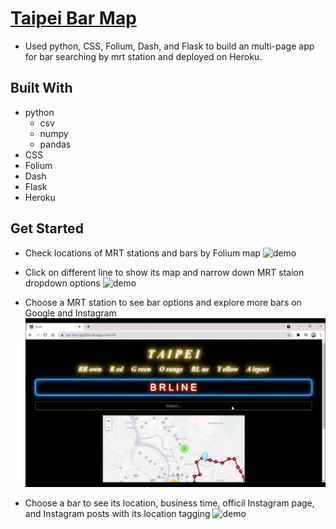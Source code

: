 # [Taipei Bar Map](https://tpe-bar-god.herokuapp.com/)

* Used python, CSS, Folium, Dash, and Flask to build an multi-page app for bar searching by mrt station and deployed on Heroku.

## Built With
* python
  - csv
  - numpy
  - pandas
* CSS
* Folium
* Dash
* Flask
* Heroku

## Get Started

* Check locations of MRT stations and bars by Folium map
![demo](./readmegif/map.gif)

* Click on different line to show its map and narrow down MRT staion dropdown options
![demo](./readmegif/line.gif)

* Choose a MRT station to see bar options and explore more bars on Google and Instagram
![demo](./readmegif/explore.gif)

* Choose a bar to see its location, business time, officil Instagram page, and Instagram posts with its location tagging
![demo](./readmegif/bar.gif)
